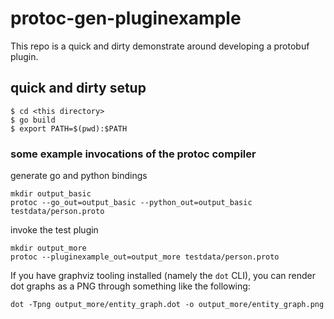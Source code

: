 # protoc-gen-pluginexample

This repo is a quick and dirty demonstrate around developing a protobuf plugin.

## quick and dirty setup
```
$ cd <this directory>
$ go build
$ export PATH=$(pwd):$PATH
```

### some example invocations of the protoc compiler

generate go and python bindings
```
mkdir output_basic
protoc --go_out=output_basic --python_out=output_basic testdata/person.proto
```

invoke the test plugin
```
mkdir output_more
protoc --pluginexample_out=output_more testdata/person.proto
```


If you have graphviz tooling installed (namely the `dot` CLI), you can render dot graphs as a PNG through something like the following:
```
dot -Tpng output_more/entity_graph.dot -o output_more/entity_graph.png
```
